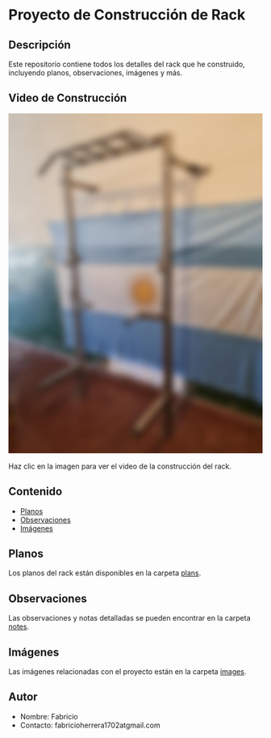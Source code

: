 # Proyecto de Construcción de Rack

## Descripción
Este repositorio contiene todos los detalles del rack que he construido, incluyendo planos, observaciones, imágenes y más.

## Video de Construcción

<a href="https://www.instagram.com/reel/C8SmRuKOeO0/">
    <img src="./images/preview_rack.jpeg" alt="Vista Previa del Video" width="600">
</a>

Haz clic en la imagen para ver el video de la construcción del rack.

## Contenido
- [Planos](./plans)
- [Observaciones](./notes)
- [Imágenes](./images)

## Planos
Los planos del rack están disponibles en la carpeta [plans](./plans).

## Observaciones
Las observaciones y notas detalladas se pueden encontrar en la carpeta [notes](./notes).

## Imágenes
Las imágenes relacionadas con el proyecto están en la carpeta [images](./images).

## Autor
- Nombre: Fabricio
- Contacto: fabricioherrera1702atgmail.com
